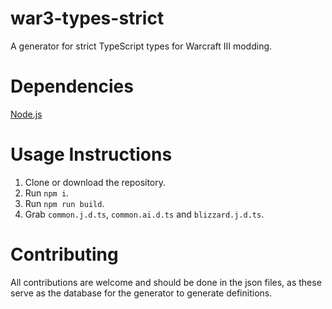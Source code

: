 # war3-types-strict
A generator for strict TypeScript types for Warcraft III modding.

# Dependencies
[Node.js](https://nodejs.org/)

# Usage Instructions
1. Clone or download the repository.
2. Run `npm i`.
3. Run `npm run build`.
4. Grab `common.j.d.ts`, `common.ai.d.ts` and `blizzard.j.d.ts`.

# Contributing
All contributions are welcome and should be done in the json files, as these serve as the database for the generator to generate definitions.